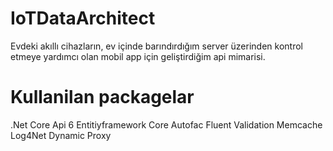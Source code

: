 # IoTDataArchitect

Evdeki akıllı cihazların, ev içinde barındırdığım server üzerinden kontrol etmeye yardımcı olan mobil app için geliştirdiğim api mimarisi.

# Kullanilan packagelar
.Net Core Api 6
Entitiyframework Core
Autofac
Fluent Validation
Memcache
Log4Net
Dynamic Proxy
